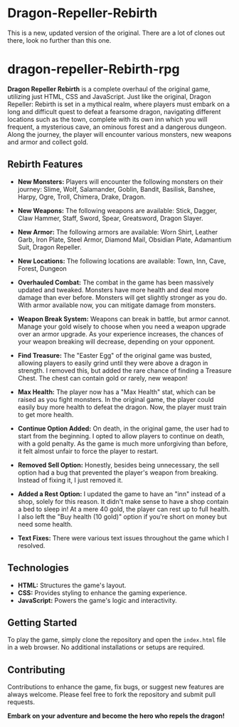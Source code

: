 # Dragon-Repeller-Rebirth
This is a new, updated version of the original. There are a lot of clones out there, look no further than this one.

# dragon-repeller-Rebirth-rpg

**Dragon Repeller Rebirth** is a complete overhaul of the original game, utilizing just HTML, CSS and JavaScript. Just like the original, Dragon Repeller: Rebirth is set in a mythical realm, where players must embark on a long and difficult quest to defeat a fearsome dragon, navigating different locations such as the town, complete with its own inn which you will frequent, a mysterious cave, an ominous forest and a dangerous dungeon. Along the journey, the player will encounter various monsters, new weapons and armor and collect gold.

## Rebirth Features
- **New Monsters:** Players will encounter the following monsters on their journey: Slime, Wolf, Salamander, Goblin, Bandit, Basilisk, Banshee, Harpy, Ogre, Troll, Chimera, Drake, Dragon.

- **New Weapons:** The following weapons are available: Stick, Dagger, Claw Hammer, Staff, Sword, Spear, Greatsword, Dragon Slayer.

- **New Armor:** The following armors are available: Worn Shirt, Leather Garb, Iron Plate, Steel Armor, Diamond Mail, Obsidian Plate, Adamantium Suit, Dragon Repeller.

- **New Locations:** The following locations are available: Town, Inn, Cave, Forest, Dungeon

- **Overhauled Combat:** The combat in the game has been massively updated and tweaked. Monsters have more health and deal more damage than ever before. Monsters will get slightly stronger as you do. With armor available now, you can mitigate damage from monsters.

- **Weapon Break System:** Weapons can break in battle, but armor cannot. Manage your gold wisely to choose when you need a weapon upgrade over an armor upgrade. As your experience increases, the chances of your weapon breaking will decrease, depending on your opponent.

- **Find Treasure:** The "Easter Egg" of the original game was busted, allowing players to easily grind until they were above a dragon in strength. I removed this, but added the rare chance of finding a Treasure Chest. The chest can contain gold or rarely, new weapon!

- **Max Health:** The player now has a "Max Health" stat, which can be raised as you fight monsters. In the original game, the player could easily buy more health to defeat the dragon. Now, the player must train to get more health.

- **Continue Option Added:** On death, in the original game, the user had to start from the beginning. I opted to allow players to continue on death, with a gold penalty. As the game is much more unforgiving than before, it felt almost unfair to force the player to restart.

- **Removed Sell Option:** Honestly, besides being unnecessary, the sell option had a bug that prevented the player's weapon from breaking. Instead of fixing it, I just removed it.

- **Added a Rest Option:** I updated the game to have an "inn" instead of a shop, solely for this reason. It didn't make sense to have a shop contain a bed to sleep in! At a mere 40 gold, the player can rest up to full health. I also left the "Buy health (10 gold)" option if you're short on money but need some health.

- **Text Fixes:** There were various text issues throughout the game which I resolved.


## Technologies
- **HTML:** Structures the game's layout.
- **CSS:** Provides styling to enhance the gaming experience.
- **JavaScript:** Powers the game's logic and interactivity.

## Getting Started
To play the game, simply clone the repository and open the `index.html` file in a web browser. No additional installations or setups are required.

## Contributing
Contributions to enhance the game, fix bugs, or suggest new features are always welcome. Please feel free to fork the repository and submit pull requests.

**Embark on your adventure and become the hero who repels the dragon!**
